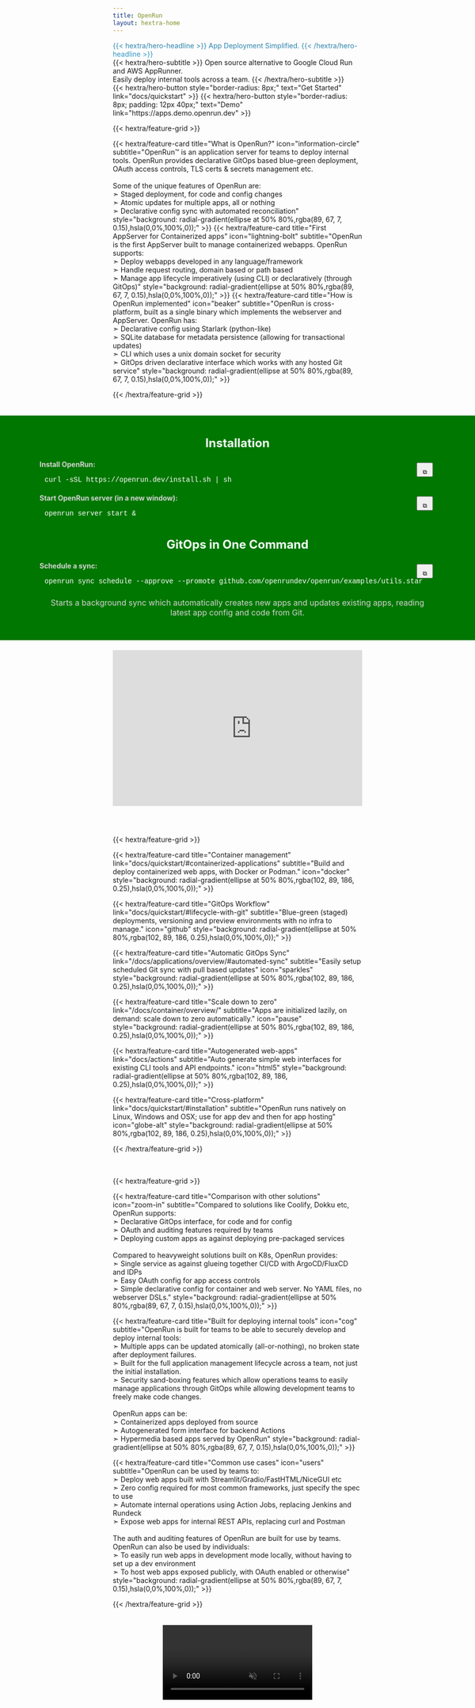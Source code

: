 ```yaml
---
title: OpenRun
layout: hextra-home
---
```


<div class="hx-mt-6 hx-mb-6" style="background: #277A9F; background: linear-gradient(180deg, #277A9F, #359ece); color: transparent; background-clip: text; -webkit-background-clip: text;">
{{< hextra/hero-headline >}}
  App Deployment Simplified.
{{< /hextra/hero-headline >}}
</div>

<div class="hx-mb-10">
{{< hextra/hero-subtitle >}}
  Open source alternative to Google Cloud Run and AWS AppRunner.&nbsp;<br class="sm:hx-block hx-hidden"/>Easily deploy internal tools across a team.
{{< /hextra/hero-subtitle >}}
</div>

<div class="hx-mb-4">
{{< hextra/hero-button style="border-radius: 8px;" text="Get Started" link="docs/quickstart" >}}
{{< hextra/hero-button style="border-radius: 8px; padding: 12px 40px;" text="Demo" link="https://apps.demo.openrun.dev" >}}
</div>

{{< hextra/feature-grid >}}

<!-- prettier-ignore --> {{< hextra/feature-card title="What is OpenRun?" icon="information-circle" subtitle="OpenRun™ is an application server for teams to deploy internal tools. OpenRun provides declarative GitOps based blue-green deployment, OAuth access controls, TLS certs & secrets management etc.<br><br> Some of the unique features of OpenRun are:<br>➣ Staged deployment, for code and config changes<br>➣ Atomic updates for multiple apps, all or nothing<br>➣ Declarative config sync with automated reconciliation" style="background: radial-gradient(ellipse at 50% 80%,rgba(89, 67, 7, 0.15),hsla(0,0%,100%,0));" >}}

<!-- prettier-ignore --> {{< hextra/feature-card title="First AppServer for Containerized apps" icon="lightning-bolt" subtitle="OpenRun is the first AppServer built to manage containerized webapps. OpenRun supports:<br>➣ Deploy webapps developed in any language/framework<br>➣ Handle request routing, domain based or path based<br>➣ Manage app lifecycle imperatively (using CLI) or declaratively (through GitOps)" style="background: radial-gradient(ellipse at 50% 80%,rgba(89, 67, 7, 0.15),hsla(0,0%,100%,0));" >}}

<!-- prettier-ignore --> {{< hextra/feature-card title="How is OpenRun implemented" icon="beaker" subtitle="OpenRun is cross-platform, built as a single binary which implements the webserver and AppServer. OpenRun has: <br>➣ Declarative config using Starlark (python-like)<br>➣ SQLite database for metadata persistence (allowing for transactional updates)<br>➣ CLI which uses a unix domain socket for security<br>➣ GitOps driven declarative interface which works with any hosted Git service" style="background: radial-gradient(ellipse at 50% 80%,rgba(89, 67, 7, 0.15),hsla(0,0%,100%,0));" >}}

{{< /hextra/feature-grid >}}

<div style="height: 20px;"></div>

<div style="position: relative; width: 100vw; margin-left: calc(-50vw + 50%); background: #007700; color: white; justify-content: center; box-sizing: border-box; padding: 25px; font-family: 'Inter', 'Segoe UI', 'Helvetica Neue', 'Roboto', 'Arial', sans-serif;">
<div style="max-width: 800px; width: 100%; margin: 0 auto; padding: 1rem;">

<div style="font-weight: bold; margin-bottom: 20px; text-align: center;font-size: 24px; color: mintcream;">Installation</div>

<div style="position: relative;">
<div style="font-weight: bold; margin-bottom: 10px; color: lightgray;">Install OpenRun:</div>
<div style="padding-inline: 10px; padding-top: 5px; padding-bottom: 20px; font-size: 14px; font-family: 'SFMono-Regular', Consolas, 'Liberation Mono', Menlo, Courier, monospace;" id="code1">
curl -sSL https://openrun.dev/install.sh | sh
</div>
<button title="Copy" style="position: absolute; top: 5px; right: 5px; padding: 10px 10px 1px 10px; font-size: 12px; cursor: pointer;" onclick="copyCode('code1', this)">⧉</button>
</div>

<div style="position: relative;">
<div style="font-weight: bold; margin-bottom: 10px; color: lightgray;">Start OpenRun server (in a new window):</div>
<div style="padding-inline: 10px; padding-top: 5px; padding-bottom: 20px; font-size: 14px; font-family: 'SFMono-Regular', Consolas, 'Liberation Mono', Menlo, Courier, monospace;" id="code2">
openrun server start &
</div>
<button title="Copy" style="position: absolute; top: 5px; right: 5px;  padding: 10px 10px 1px 10px; font-size: 12px; cursor: pointer;" onclick="copyCode('code2', this)">⧉</button>
</div>

<div style="font-weight: bold; margin-top: 20px; margin-bottom: 20px; text-align: center;font-size: 24px; color: mintcream;">GitOps in One Command</div>

<div style="position: relative;">
<div style="font-weight: bold; margin-bottom: 10px; color: lightgray;">Schedule a sync:</div>
<div style="padding-inline: 10px; padding-top: 5px; padding-bottom: 20px; font-size: 14px; font-family: 'SFMono-Regular', Consolas, 'Liberation Mono', Menlo, Courier, monospace;" id="code3">
openrun sync schedule --approve --promote github.com/openrundev/openrun/examples/utils.star
</div>
<button title="Copy" style="position: absolute; top: 5px; right: 5px; padding: 10px 10px 1px 10px; font-size: 12px; cursor: pointer;" onclick="copyCode('code3', this)">⧉</button>
</div>

<div style="margin-top: 5px; margin-bottom: 5px; text-align: center;font-size: 16px; color: lightgray;">Starts a background sync which automatically creates new apps and updates existing apps, reading latest app config and code from Git.</div>

</div>
</div>

<script>
function copyCode(codeId, buttonElem) {
    const code = document.getElementById(codeId).textContent;
    navigator.clipboard.writeText(code).then(() => {
        const originalText = buttonElem.textContent;
        buttonElem.textContent = 'Copied!';
        setTimeout(() => {
            buttonElem.textContent = originalText;
        }, 2000);
    }).catch(err => {
        console.error('Copy failed', err);
    });
}
</script>

<div style="height: 20px;"></div>

<div  style="position:relative; width:100%; max-width:560px; padding-bottom:5%; margin:0 auto; overflow:hidden;">
<iframe width="560" height="315" src="https://www.youtube-nocookie.com/embed/YrWNz4JQ6p0?si=tnjma2uqBp2OrE7m" title="YouTube video player" frameborder="0" allow="accelerometer; autoplay; clipboard-write; encrypted-media; gyroscope; picture-in-picture; web-share" referrerpolicy="strict-origin-when-cross-origin" allowfullscreen></iframe>
</div>

<div style="height: 20px;"></div>

{{< hextra/feature-grid >}}

<!-- prettier-ignore -->
{{< hextra/feature-card title="Container management" link="docs/quickstart/#containerized-applications" subtitle="Build and deploy containerized web apps, with Docker or Podman."  icon="docker" style="background: radial-gradient(ellipse at 50% 80%,rgba(102, 89, 186, 0.25),hsla(0,0%,100%,0));" >}}

<!-- prettier-ignore -->
{{< hextra/feature-card title="GitOps Workflow" link="docs/quickstart/#lifecycle-with-git" subtitle="Blue-green (staged) deployments, versioning and preview environments with no infra to manage."  icon="github" style="background: radial-gradient(ellipse at 50% 80%,rgba(102, 89, 186, 0.25),hsla(0,0%,100%,0));" >}}

<!-- prettier-ignore -->
{{< hextra/feature-card title="Automatic GitOps Sync" link="/docs/applications/overview/#automated-sync" subtitle="Easily setup scheduled Git sync with pull based updates"  icon="sparkles" style="background: radial-gradient(ellipse at 50% 80%,rgba(102, 89, 186, 0.25),hsla(0,0%,100%,0));" >}}

<!-- prettier-ignore -->
{{< hextra/feature-card title="Scale down to zero" link="/docs/container/overview/" subtitle="Apps are initialized lazily, on demand: scale down to zero automatically."  icon="pause" style="background: radial-gradient(ellipse at 50% 80%,rgba(102, 89, 186, 0.25),hsla(0,0%,100%,0));" >}}

<!-- prettier-ignore -->
{{< hextra/feature-card title="Autogenerated web-apps" link="docs/actions" subtitle="Auto generate simple web interfaces for existing CLI tools and API endpoints."  icon="html5" style="background: radial-gradient(ellipse at 50% 80%,rgba(102, 89, 186, 0.25),hsla(0,0%,100%,0));" >}}

<!-- prettier-ignore -->
{{< hextra/feature-card title="Cross-platform" link="docs/quickstart/#installation" subtitle="OpenRun runs natively on Linux, Windows and OSX; use for app dev and then for app hosting"  icon="globe-alt" style="background: radial-gradient(ellipse at 50% 80%,rgba(102, 89, 186, 0.25),hsla(0,0%,100%,0));" >}}

{{< /hextra/feature-grid >}}

<div style="height: 20px;"></div>

{{< hextra/feature-grid >}}

<!-- prettier-ignore -->
{{< hextra/feature-card title="Comparison with other solutions" icon="zoom-in" subtitle="Compared to  solutions like Coolify, Dokku etc, OpenRun supports:<br />➣ Declarative GitOps interface, for code and for config<br/>➣ OAuth and auditing features required by teams <br/>➣ Deploying custom apps as against deploying pre-packaged services<br/><br/>Compared to heavyweight solutions built on K8s, OpenRun provides:<br/>➣ Single service as against glueing together CI/CD with ArgoCD/FluxCD and IDPs<br/>➣ Easy OAuth config for app access controls<br/>➣ Simple declarative config for container and web server. No YAML files, no webserver DSLs." style="background: radial-gradient(ellipse at 50% 80%,rgba(89, 67, 7, 0.15),hsla(0,0%,100%,0));" >}}

<!-- prettier-ignore -->
{{< hextra/feature-card title="Built for deploying internal tools" icon="cog" subtitle="OpenRun is built for teams to be able to securely develop and deploy internal tools:<br/>➣ Multiple apps can be updated atomically (all-or-nothing), no broken state after deployment failures.<br/>➣ Built for the full application management lifecycle across a team, not just the initial installation.<br/>➣ Security sand-boxing features which allow operations teams to easily manage applications through GitOps while allowing development teams to freely make code changes.<br/><br/> OpenRun apps can be:<br/>➣ Containerized apps deployed from source<br />➣ Autogenerated form interface for backend Actions<br/>➣ Hypermedia based apps served by OpenRun" style="background: radial-gradient(ellipse at 50% 80%,rgba(89, 67, 7, 0.15),hsla(0,0%,100%,0));" >}}

{{< hextra/feature-card title="Common use cases" icon="users" subtitle="OpenRun can be used by teams to:<br/>➣  Deploy web apps built with Streamlit/Gradio/FastHTML/NiceGUI etc<br/>➣ Zero config required for most common frameworks, just specify the spec to use<br />➣ Automate internal operations using Action Jobs, replacing Jenkins and Rundeck<br/>➣ Expose web apps for internal REST APIs, replacing curl and Postman<br><br>The auth and auditing features of OpenRun are built for use by teams. OpenRun can also be used by individuals:<br/>➣ To easily run web apps in development mode locally, without having to set up a dev environment<br/>➣ To host web apps exposed publicly, with OAuth enabled or otherwise" style="background: radial-gradient(ellipse at 50% 80%,rgba(89, 67, 7, 0.15),hsla(0,0%,100%,0));" >}}

{{< /hextra/feature-grid >}}

<div style="height: 20px;"></div>

<style>
  /* Apply width 60% for screens wider than 768px */
  @media screen and (min-width: 768px) {
    .responsive-picture {
      width: 60%;
    }
  }
</style>

<video controls muted class="responsive-picture" style="display: block; margin-left: auto; margin-right: auto;">
  <source media="(prefers-color-scheme: dark)" src="https://openrun.dev/demo_dark.mp4" type="video/mp4">
  <source media="(prefers-color-scheme: light)" src="https://openrun.dev/demo_light.mp4" type="video/mp4">
</video>
<br>
